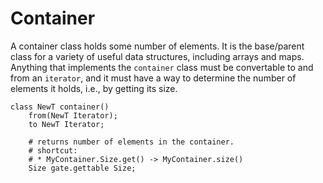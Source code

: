 # Container

A container class holds some number of elements.  It is the base/parent
class for a variety of useful data structures, including arrays and maps.
Anything that implements the `container` class must be convertable
to and from an `iterator`, and it must have a way to determine the number
of elements it holds, i.e., by getting its size.

```
class NewT container()
    from(NewT Iterator);
    to NewT Iterator;

    # returns number of elements in the container.
    # shortcut:
    # * MyContainer.Size.get() -> MyContainer.size()
    Size gate.gettable Size;
```
